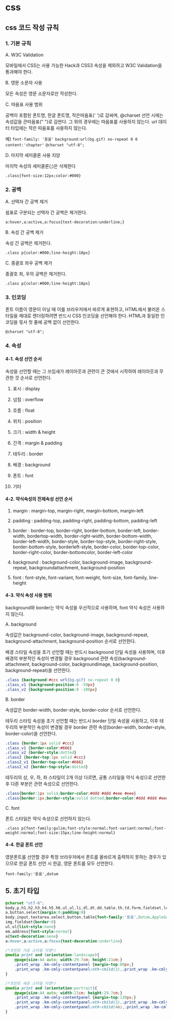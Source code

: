# css

## css 코드 작성 규칙

### 1. 기본 규칙

A. W3C Validation

모바일에서 CSS는 사용 가능한 Hack과 CSS3 속성을 제외하고 W3C Validation을 통과해야 한다.

B. 영문 소문자 사용

모든 속성은 영문 소문자로만 작성한다.

C. 따옴표 사용 범위

공백이 포함된 폰트명, 한글 폰트명, 작은따옴표(' ')로 감싸며, 
@charset 선언 시에는 속성값을 큰따옴표(" ")로 감싼다. 그 외의 경우에는 따옴표를 사용하지 않는다.
url 데이터 타입에는 작은 따옴표를 사용하지 않는다.

예)
`font-family: '돋움'`
`background:url(bg.gif) no-repeat 0 0`
`content:'chapter'`
`@charset "utf-8";`

D. 마지막 세미콜론 사용 지양

마지막 속성의 세미콜론(;)은 삭제한다

`.class{font-size:12px;color:#000}`


### 2. 공백

A. 선택자 간 공백 제거

쉼표로 구분되는 선택자 간 공백은 제거한다.

`a:hover,a:active,a:focus{text-decoration:underline;}`

B. 속성 간 공백 제거

속성 간 공백은 제거한다.

`.class p{color:#000;line-height:18px}`

C. 중괄호 좌우 공백 제거

중괄호 좌, 우의 공백은 제거한다.

`.class p{color:#000;line-height:18px}`

### 3. 인코딩

폰트 이름이 영문이 아닐 때 이를 브라우저에서 바르게 표현하고, HTML에서 불러온 스타일을 제대로 렌더링하려면 반드시 CSS 인코딩을 선언해야 한다. 
HTML과 동일한 인코딩을 묷서 첫 줄에 공백 없이 선언한다.

`@charset "utf-8";`


### 4. 속성

#### 4-1. 속성 선언 순서

속성을 선언할 때는 그 쓰임새가 레이아웃과 관련이 큰 것에서 시작하여 레이아웃과 무관한 것 순서로 선언한다. 

1) 표시 : display

2) 넘침 : overflow

3) 흐름 : float

4) 위치 : position

5) 크기 : width & height

6) 간격 : margin & padding 

7) 테두리 : border

8) 배경 : background 

9) 폰트 : font

10) 기타

#### 4-2. 약식속성의 전체속성 선언 순서

1) margin : margin-top, margin-right, margin-bottom, margin-left

2) padding : padding-top, padding-right, padding-bottom, padding-left

3) border : border-top, border-right, border-bottom, border-left, border-width, bordertop-width, border-right-width, border-bottom-width, border-left-width,
border-style, border-top-style, border-right-style, border-bottom-style, borderleft-style, border-color, border-top-color, border-right-color, border-bottomcolor, border-left-color

4) background : background-color, background-image, background-repeat, backgroundattachment, background-position

5) font : font-style, font-variant, font-weight, font-size, font-family, line-height
 

#### 4-3. 약식 속성 사용 범위

background와 border는 약식 속성을 우선적으로 사용하며, font 약식 속성은 사용하지 않는다.

A. background

속성값은 background-color, background-image, background-repeat, background-attachment, background-position 순서로 선언한다.

배경 스타일 속성을 초기 선언할 때는 반드시 background 단일 속성을 사용하며, 이후 배경의 부분적인
속성이 변경될 경우 background 관련 속성(background-attachment, background-color, backgroundimage, background-position, background-repeat)을 선언한다.

```css
.class {background:#ccc url(bg.gif) no-repeat 0 0}
.class_v1 {background-position:0 -50px}
.class_v2 {background-position:0 -100px}
```

B. border

속성값은 border-width, border-style, border-color 순서로 선언한다.

테두리 스타읷 속성을 초기 선언할 때는 반드시 border 단일 속성을 사용하고, 이후 테두리의 부분적인 속성이 변경될 경우 border 관련 속성(border-width, border-style, border-color)을 선언한다.

```css
.class {border:1px solid #ccc}
.class_v1 {border-color:#666}
.class_v2 {border-style:dotted}
.class2 {border-top:1px solid #ccc}
.class2_v1 {border-top-color:#666}
.class2_v2 {border-top-style:dotted}
```

테두리의 상, 우, 하, 좌 스타일이 2개 이상 다르면, 공통 스타일을 약식 속성으로 선언한 후 다른 부분은 관련 속성으로 선언한다.

```css
.class{border:1px solid;border-color:#ddd #ddd #eee #eee}
.class{border:1px;border-style:solid dotted;border-color:#ddd #ddd #eee #eee}
```

C. font

폰트 스타일은 약식 속성으로 선언하지 않는다.

`.class p{font-family:gulim;font-style:normal;font-variant:normal;font-weight:normal;font-size:15px;line-height:normal}`

#### 4-4. 한글 폰트 선언

영문폰트를 선언할 경우 특정 브라우저에서 폰트를 올바르게 출력하지 못하는 경우가 있으므로 한글 폰트 선언 시 한글, 영문 폰트를 모두 선언한다.

`font-family:'돋움',dotum`

## 5. 초기 타입

```css
@charset "utf-8";
body,p,h1,h2,h3,h4,h5,h6,ul,ol,li,dl,dt,dd,table,th,td,form,fieldset,legend,input,textare
a,button,select{margin:0;padding:0}
body,input,textarea,select,button,table{font-family:'돋움',Dotum,AppleGothic,sansserif;font-size:12px}
img,fieldset{border:0}
ul,ol{list-style:none}
em,address{font-style:normal}
a{text-decoration:none}
a:hover,a:active,a:focus{text-decoration:underline}
```

```css
/*프린트 가로 스타일 지정*/
@media print and (orientation:landscape){
    @page{size:A4 auto; width:29.7cm; height:21cm;}
    .print_wrap .km-cmly-contentpanel {margin-top:80px;}
    .print_wrap .km-cmly-contentpanel:nth-child(2),.print_wrap .km-cmly-contentpanel:nth-child(3) {margin-top:30px;}
}

/*프린트 세로 스타일 지정*/
@media print and (orientation:portrait){
    @page{size:A4 auto; width:21cm; height:29.7cm;}
    .print_wrap .km-cmly-contentpanel {margin-top:130px;}
    .print_wrap .km-cmly-contentpanel:nth-child(2),.print_wrap .km-cmly-contentpanel:nth-child(3) {margin-top:80px;}
    .print_wrap .km-cmly-contentpanel:nth-child(4n),.print_wrap .km-cmly-contentpanel:nth-child(4n+1){margin-top:0;}
}

```